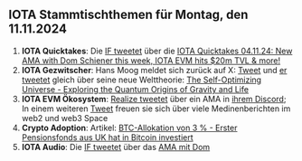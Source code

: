 ## IOTA Stammtischthemen für Montag, den 11.11.2024

1. **IOTA Quicktakes**: Die [IF tweetet](https://x.com/iota/status/1853391823927964057) über die [IOTA Quicktakes 04.11.24: New AMA with Dom Schiener this week, IOTA EVM hits $20m TVL & more!](https://www.youtube.com/watch?v=ea-cihhvcuY)
2. **IOTA Gezwitscher**: Hans Moog meldet sich zurück auf X: [Tweet](https://x.com/hus_qy/status/1853524954350010516) und [er tweetet](https://x.com/hus_qy/status/1853526814712352850) gleich über seine neue Welttheorie: [The Self-Optimizing Universe - Exploring the Quantum Origins of Gravity and Life](https://www.reverse-engineering-nature.com/p/self-optimizing-universe)
3. **IOTA EVM Ökosystem**: [Realize tweetet](https://x.com/realizefinance/status/1853733552136827214) über ein AMA in [ihrem Discord](https://t.co/Q6OmnlUmvh); In einem weiteren [Tweet](https://x.com/realizefinance/status/1853781978237313045) freuen sie sich über viele Medinenberichten im web2 und web3 Space
4. **Crypto Adoption**: Artikel: [BTC-Allokation von 3 % - Erster Pensionsfonds aus UK hat in Bitcoin investiert](https://www.blocktrainer.de/blog/erster-pensionsfonds-aus-uk-hat-in-bitcoin-investiert)
5. **IOTA Audio**: Die [IF tweetet](https://x.com/iota/status/1853784333149942268) über das [AMA mit Dom]()
